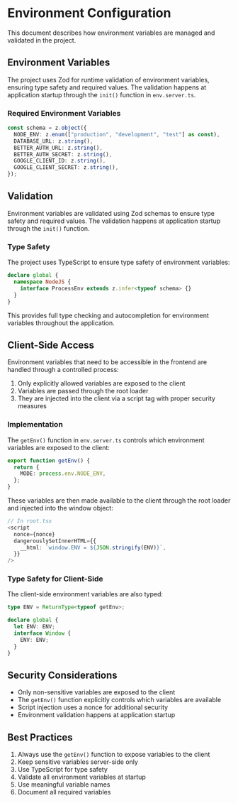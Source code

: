 # Environment Configuration

This document describes how environment variables are managed and validated in the project.

## Environment Variables

The project uses Zod for runtime validation of environment variables, ensuring type safety and required values. The validation happens at application startup through the `init()` function in `env.server.ts`.

### Required Environment Variables

```typescript
const schema = z.object({
  NODE_ENV: z.enum(["production", "development", "test"] as const),
  DATABASE_URL: z.string(),
  BETTER_AUTH_URL: z.string(),
  BETTER_AUTH_SECRET: z.string(),
  GOOGLE_CLIENT_ID: z.string(),
  GOOGLE_CLIENT_SECRET: z.string(),
});
```

## Validation

Environment variables are validated using Zod schemas to ensure type safety and required values. The validation happens at application startup through the `init()` function.

### Type Safety

The project uses TypeScript to ensure type safety of environment variables:

```typescript
declare global {
  namespace NodeJS {
    interface ProcessEnv extends z.infer<typeof schema> {}
  }
}
```

This provides full type checking and autocompletion for environment variables throughout the application.

## Client-Side Access

Environment variables that need to be accessible in the frontend are handled through a controlled process:

1. Only explicitly allowed variables are exposed to the client
2. Variables are passed through the root loader
3. They are injected into the client via a script tag with proper security measures

### Implementation

The `getEnv()` function in `env.server.ts` controls which environment variables are exposed to the client:

```typescript
export function getEnv() {
  return {
    MODE: process.env.NODE_ENV,
  };
}
```

These variables are then made available to the client through the root loader and injected into the window object:

```typescript
// In root.tsx
<script
  nonce={nonce}
  dangerouslySetInnerHTML={{
    __html: `window.ENV = ${JSON.stringify(ENV)}`,
  }}
/>
```

### Type Safety for Client-Side

The client-side environment variables are also typed:

```typescript
type ENV = ReturnType<typeof getEnv>;

declare global {
  let ENV: ENV;
  interface Window {
    ENV: ENV;
  }
}
```

## Security Considerations

- Only non-sensitive variables are exposed to the client
- The `getEnv()` function explicitly controls which variables are available
- Script injection uses a nonce for additional security
- Environment validation happens at application startup

## Best Practices

1. Always use the `getEnv()` function to expose variables to the client
2. Keep sensitive variables server-side only
3. Use TypeScript for type safety
4. Validate all environment variables at startup
5. Use meaningful variable names
6. Document all required variables

